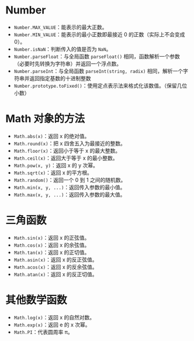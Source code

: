 # Number

- `Number.MAX_VALUE`：能表示的最大正数。
- `Number.MIN_VALUE`：能表示的最小正数即最接近 0 的正数（实际上不会变成 0）。
- `Number.isNaN`：判断传入的值是否为 `NaN`。
- `Number.parseFloat`：与全局函数 `parseFloat()` 相同，函数解析一个参数（必要时先转换为字符串）并返回一个浮点数。
- `Number.parseInt`：与全局函数 `parseInt(string, radix)` 相同，解析一个字符串并返回指定基数的十进制整数
- `Number.prototype.toFixed()`：使用定点表示法来格式化该数值。（保留几位小数）



# Math 对象的方法

- `Math.abs(x)`：返回 x 的绝对值。
- `Math.round(x)`：把 x 四舍五入为最接近的整数。
- `Math.floor(x)`：返回小于等于 x 的最大整数。
- `Math.ceil(x)`：返回大于等于 x 的最小整数。
- `Math.pow(x, y)`：返回 x 的 y 次幂。
- `Math.sqrt(x)`：返回 x 的平方根。
- `Math.random()`：返回一个 0 到 1 之间的随机数。
- `Math.min(x, y, ...)`：返回传入参数的最小值。
- `Math.max(x, y, ...)`：返回传入参数的最大值。



# 三角函数

- `Math.sin(x)`：返回 x 的正弦值。
- `Math.cos(x)`：返回 x 的余弦值。
- `Math.tan(x)`：返回 x 的正切值。
- `Math.asin(x)`：返回 x 的反正弦值。
- `Math.acos(x)`：返回 x 的反余弦值。
- `Math.atan(x)`：返回 x 的反正切值。



# 其他数学函数

- `Math.log(x)`：返回 x 的自然对数。
- `Math.exp(x)`：返回 e 的 x 次幂。
- `Math.PI`：代表圆周率 π。